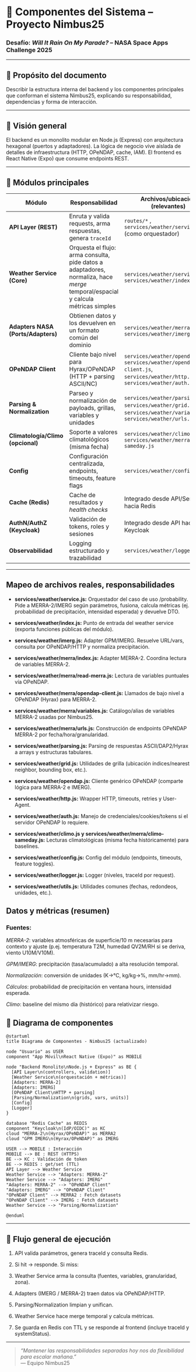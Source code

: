 

# 🧱 Componentes del Sistema – Proyecto Nimbus25  
### Desafío: *Will It Rain On My Parade?* – NASA Space Apps Challenge 2025

---

## 🧩 Propósito del documento

Describir la estructura interna del backend y los componentes principales que conforman el sistema Nimbus25, explicando su responsabilidad, dependencias y forma de interacción.

---

## 🧠 Visión general

El backend es un monolito modular en Node.js (Express) con arquitectura hexagonal (puertos y adaptadores). La lógica de negocio vive aislada de detalles de infraestructura (HTTP, OPeNDAP, cache, IAM). El frontend es React Native (Expo) que consume endpoints REST.

---

## 🧰 Módulos principales

| Módulo                             | Responsabilidad                                                                                                                  | Archivos/ubicación (relevantes)                                                                                             | Ejemplos de funciones                                                |
| ---------------------------------- | -------------------------------------------------------------------------------------------------------------------------------- | --------------------------------------------------------------------------------------------------------------------------- | -------------------------------------------------------------------- |
| **API Layer (REST)**               | Enruta y valida requests, arma respuestas, genera `traceId`                                                                      | `routes/*` , `services/weather/service.js` (como orquestador)                                            | `GET /probability`, `GET /status`, `GET /health`, `GET /history`     |
| **Weather Service (Core)**         | Orquesta el flujo: arma consulta, pide datos a adaptadores, normaliza, hace *merge* temporal/espacial y calcula métricas simples | `services/weather/service.js`, `services/weather/index.js`                                                                  | `getProbabilityFor(loc, date)`, `mergeSources()`, `computeMetrics()` |
| **Adapters NASA (Ports/Adapters)** | Obtienen datos y los devuelven en un formato común del dominio                                                            | `services/weather/merra/*`, `services/weather/imerg.js`                                                                     | `readMERRA()`, `readIMERG()`                                         |
| **OPeNDAP Client**                 | Cliente bajo nivel para Hyrax/OPeNDAP (HTTP + parsing ASCII/NC)                                                                  | `services/weather/opendap.js`, `services/weather/opendap-client.js`, `services/weather/http.js`, `services/weather/auth.js` | `fetchDDS/ASCII()`, `headOk()`, manejo de *retries*                  |
| **Parsing & Normalization**        | Parseo y normalización de payloads, grillas, variables y unidades                                                                | `services/weather/parsing.js`, `services/weather/grid.js`, `services/weather/variables.js`, `services/weather/urls.js`      | `parseAsciiArray()`, `buildGridIndex()`, `mapVariable('T2M')`        |
| **Climatología/Climo (opcional)**  | Soporte a valores climatológicos (misma fecha)                                                                  | `services/weather/climo.js`, `services/weather/merra/climo-sameday.js`                                                      | `readClimoSameDay()`                                                 |
| **Config**                         | Configuración centralizada, endpoints, timeouts, feature flags                                                                   | `services/weather/config.js`                                                                                                | `get('MERRA_BASE')`, `getTimeouts()`                                 |
| **Cache (Redis)**                  | Cache de resultados y *health checks*                                                                                            | Integrado desde API/Service hacia Redis                                                                                     | `cache.get/set(key)`, *TTL* por endpoint                             |
| **AuthN/AuthZ (Keycloak)**         | Validación de tokens, roles y sesiones                                                                                           | Integrado desde API hacia Keycloak                                                                                          | `validateToken()`, `requireRole('user')`                             |
| **Observabilidad**                 | Logging estructurado y trazabilidad                                                                                              | `services/weather/logger.js`                                                                                                | `log.info({traceId,...})`                                            |

---

## Mapeo de archivos reales, responsabilidades

- **services/weather/service.js:** Orquestador del caso de uso /probability. Pide a MERRA-2/IMERG según parámetros, fusiona, calcula métricas (ej. probabilidad de precipitación, intensidad esperada) y devuelve DTO.

- **services/weather/index.js:** Punto de entrada del weather service (exporta funciones públicas del módulo).

- **services/weather/imerg.js:** Adapter GPM/IMERG. Resuelve URL/vars, consulta por OPeNDAP/HTTP y normaliza precipitación.

- **services/weather/merra/index.js:** Adapter MERRA-2. Coordina lectura de variables MERRA-2.

- **services/weather/merra/read-merra.js:** Lectura de variables puntuales vía OPeNDAP.

- **services/weather/merra/opendap-client.js:** Llamados de bajo nivel a OPeNDAP (Hyrax) para MERRA-2.

- **services/weather/merra/variables.js:** Catálogo/alias de variables MERRA-2 usadas por Nimbus25.

- **services/weather/merra/urls.js:** Construcción de endpoints OPeNDAP MERRA-2 por fecha/hora/granularidad.

- **services/weather/parsing.js:** Parsing de respuestas ASCII/DAP2/Hyrax a arrays y estructuras tabulares.

- **services/weather/grid.js:** Utilidades de grilla (ubicación índices/nearest neighbor, bounding box, etc.).

- **services/weather/opendap.js:** Cliente genérico OPeNDAP (comparte lógica para MERRA-2 e IMERG).

- **services/weather/http.js:** Wrapper HTTP, timeouts, retries y User-Agent.

- **services/weather/auth.js:** Manejo de credenciales/cookies/tokens si el servidor OPeNDAP lo requiere.

- **services/weather/climo.js y services/weather/merra/climo-sameday.js:** Lecturas climatológicas (misma fecha históricamente) para baselines.

- **services/weather/config.js:** Config del módulo (endpoints, timeouts, feature toggles).

- **services/weather/logger.js:** Logger (niveles, traceId por request).

- **services/weather/utils.js:** Utilidades comunes (fechas, redondeos, unidades, etc.).

## Datos y métricas (resumen)

### Fuentes:

*MERRA-2*: variables atmosféricas de superficie/10 m necesarias para contexto y ajuste (p.ej. temperatura T2M, humedad QV2M/RH si se deriva, viento U10M/V10M).

*GPM/IMERG*: precipitación (tasa/acumulado) a alta resolución temporal.

*Normalización*: conversión de unidades (K→°C, kg/kg→%, mm/hr→mm).

*Cálculos*: probabilidad de precipitación en ventana hours, intensidad esperada.

*Climo*: baseline del mismo día (histórico) para relativizar riesgo.

## 🧩 Diagrama de componentes

```plantuml
@startuml
title Diagrama de Componentes - Nimbus25 (actualizado)

node "Usuario" as USER
component "App Móvil\nReact Native (Expo)" as MOBILE

node "Backend Monolito\nNode.js + Express" as BE {
  [API Layer\n(controllers, validation)]
  [Weather Service\n(orquestación + métricas)]
  [Adapters: MERRA-2]
  [Adapters: IMERG]
  [OPeNDAP Client\nHTTP + parsing]
  [Parsing/Normalization\n(grids, vars, units)]
  [Config]
  [Logger]
}

database "Redis Cache" as REDIS
component "Keycloak\n(IdP/OIDC)" as KC
cloud "MERRA-2\n(Hyrax/OPeNDAP)" as MERRA2
cloud "GPM IMERG\n(Hyrax/OPeNDAP)" as IMERG

USER --> MOBILE : Interacción
MOBILE --> BE : REST (HTTPS)
BE --> KC : Validación de token
BE --> REDIS : get/set (TTL)
API Layer --> Weather Service
Weather Service --> "Adapters: MERRA-2"
Weather Service --> "Adapters: IMERG"
"Adapters: MERRA-2" --> "OPeNDAP Client"
"Adapters: IMERG" --> "OPeNDAP Client"
"OPeNDAP Client" --> MERRA2 : Fetch datasets
"OPeNDAP Client" --> IMERG : Fetch datasets
Weather Service --> "Parsing/Normalization"

@enduml

```

---

## 🔄 Flujo general de ejecución

1. API valida parámetros, genera traceId y consulta Redis.

2. Si hit → responde. Si miss:

3. Weather Service arma la consulta (fuentes, variables, granularidad, zona).

4. Adapters (IMERG / MERRA-2) traen datos vía OPeNDAP/HTTP.

5. Parsing/Normalization limpian y unifican.

6. Weather Service hace merge temporal y calcula métricas.

7. Se guarda en Redis con TTL y se responde al frontend (incluye traceId y systemStatus).

---

> *“Mantener las responsabilidades separadas hoy nos da flexibilidad para escalar mañana.”*  
> — Equipo Nimbus25
